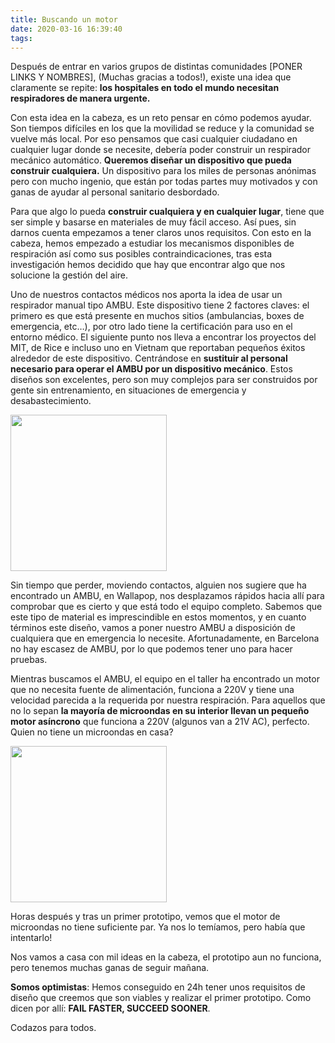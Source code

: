 ```yaml
---
title: Buscando un motor
date: 2020-03-16 16:39:40
tags:
---
```


Después de entrar en varios grupos de distintas comunidades [PONER LINKS Y NOMBRES], (Muchas gracias a todos!), existe una idea que claramente se repite: **los hospitales en todo el mundo necesitan respiradores de manera urgente.**

Con esta idea en la cabeza, es un reto pensar en cómo podemos ayudar. Son tiempos difíciles en los que la movilidad se reduce y la comunidad se vuelve más local. Por eso pensamos que casi cualquier ciudadano en cualquier lugar donde se necesite, debería poder construir un respirador mecánico automático. **Queremos diseñar un dispositivo que pueda construir cualquiera.** Un dispositivo para los miles de personas anónimas pero con mucho ingenio, que están por todas partes muy motivados y con ganas de ayudar al personal sanitario desbordado. 

Para que algo lo pueda **construir cualquiera y en cualquier lugar**, tiene que ser simple y basarse en materiales de muy fácil acceso. Así pues, sin darnos cuenta empezamos a tener claros unos requisitos. Con esto en la cabeza, hemos empezado a estudiar los mecanismos disponibles de respiración así como sus posibles contraindicaciones, tras esta investigación hemos decidido que hay que encontrar algo que nos solucione la gestión del aire.

Uno de nuestros contactos médicos nos aporta la idea de usar un respirador manual tipo AMBU. Este dispositivo tiene 2 factores claves: el primero es que está presente en muchos sitios (ambulancias, boxes de emergencia, etc…), por otro lado tiene la certificación para uso en el entorno médico.  El siguiente punto nos lleva a encontrar los proyectos del MIT, de Rice e incluso uno en Vietnam que reportaban pequeños éxitos alrededor de este dispositivo. Centrándose en **sustituir al personal necesario para operar el AMBU por un dispositivo mecánico**. Estos diseños son excelentes, pero son muy complejos para ser construidos por gente sin entrenamiento, en situaciones de emergencia y desabastecimiento. 

<img src="/images/hello-world/we-got-the-AMBU.jpeg" width="250">

Sin tiempo que perder, moviendo contactos, alguien nos sugiere que ha encontrado un AMBU, en Wallapop, nos desplazamos rápidos hacia allí para comprobar que es cierto y que está todo el equipo completo. Sabemos que este tipo de material es imprescindible en estos momentos, y en cuanto términos este diseño, vamos a poner nuestro AMBU a disposición de cualquiera que en emergencia lo necesite. Afortunadamente, en Barcelona no hay escasez de AMBU, por lo que podemos tener uno para hacer pruebas. 


Mientras buscamos el AMBU, el equipo en el taller ha encontrado un motor que no necesita fuente de alimentación, funciona a 220V y tiene una velocidad parecida a la requerida por nuestra respiración. Para aquellos que no lo sepan **la mayoría de microondas en su interior llevan un pequeño motor asíncrono** que funciona a 220V (algunos van a 21V AC), perfecto. Quien no tiene un microondas en casa?

<img src="/images/hello-world/microwave-oven-disarmed.jpeg" width="250">

Horas después y tras un primer prototipo, vemos que el motor de microondas no tiene suficiente par. Ya nos lo temíamos, pero había que intentarlo!

Nos vamos a casa con mil ideas en la cabeza, el prototipo aun no funciona, pero tenemos muchas ganas de seguir mañana. 

**Somos optimistas**: Hemos conseguido en 24h tener unos requisitos de diseño que creemos que son viables y realizar el primer prototipo. Como dicen por allí: **FAIL FASTER, SUCCEED SOONER**.

Codazos para todos.
